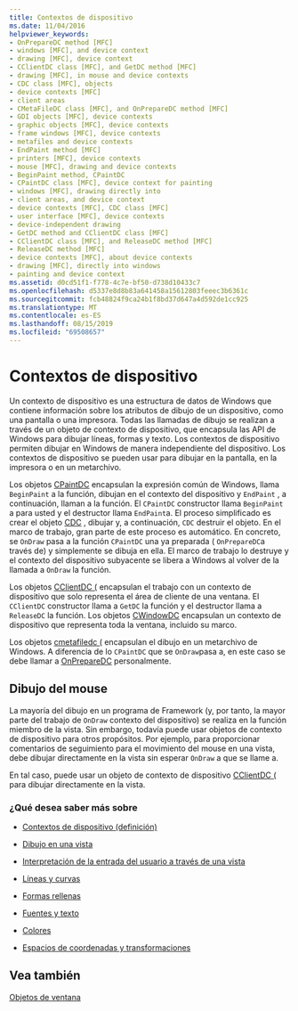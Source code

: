 ```yaml
---
title: Contextos de dispositivo
ms.date: 11/04/2016
helpviewer_keywords:
- OnPrepareDC method [MFC]
- windows [MFC], and device context
- drawing [MFC], device context
- CClientDC class [MFC], and GetDC method [MFC]
- drawing [MFC], in mouse and device contexts
- CDC class [MFC], objects
- device contexts [MFC]
- client areas
- CMetaFileDC class [MFC], and OnPrepareDC method [MFC]
- GDI objects [MFC], device contexts
- graphic objects [MFC], device contexts
- frame windows [MFC], device contexts
- metafiles and device contexts
- EndPaint method [MFC]
- printers [MFC], device contexts
- mouse [MFC], drawing and device contexts
- BeginPaint method, CPaintDC
- CPaintDC class [MFC], device context for painting
- windows [MFC], drawing directly into
- client areas, and device context
- device contexts [MFC], CDC class [MFC]
- user interface [MFC], device contexts
- device-independent drawing
- GetDC method and CClientDC class [MFC]
- CClientDC class [MFC], and ReleaseDC method [MFC]
- ReleaseDC method [MFC]
- device contexts [MFC], about device contexts
- drawing [MFC], directly into windows
- painting and device context
ms.assetid: d0cd51f1-f778-4c7e-bf50-d738d10433c7
ms.openlocfilehash: d5337e8d8b83a641458a15612803feeec3b6361c
ms.sourcegitcommit: fcb48824f9ca24b1f8bd37d647a4d592de1cc925
ms.translationtype: MT
ms.contentlocale: es-ES
ms.lasthandoff: 08/15/2019
ms.locfileid: "69508657"
---
```

# <a name="device-contexts"></a>Contextos de dispositivo

Un contexto de dispositivo es una estructura de datos de Windows que contiene información sobre los atributos de dibujo de un dispositivo, como una pantalla o una impresora. Todas las llamadas de dibujo se realizan a través de un objeto de contexto de dispositivo, que encapsula las API de Windows para dibujar líneas, formas y texto. Los contextos de dispositivo permiten dibujar en Windows de manera independiente del dispositivo. Los contextos de dispositivo se pueden usar para dibujar en la pantalla, en la impresora o en un metarchivo.

Los objetos [CPaintDC](../mfc/reference/cpaintdc-class.md) encapsulan la expresión común de Windows, llama `BeginPaint` a la función, dibujan en el contexto del dispositivo y `EndPaint` , a continuación, llaman a la función. El `CPaintDC` constructor llama `BeginPaint` a para usted y el destructor llama `EndPaint`a. El proceso simplificado es crear el objeto [CDC](../mfc/reference/cdc-class.md) , dibujar y, a continuación, `CDC` destruir el objeto. En el marco de trabajo, gran parte de este proceso es automático. En concreto, se `OnDraw` pasa a la función `CPaintDC` una ya preparada ( `OnPrepareDC`a través de) y simplemente se dibuja en ella. El marco de trabajo lo destruye y el contexto del dispositivo subyacente se libera a Windows al volver de la llamada a `OnDraw` la función.

Los objetos [CClientDC (](../mfc/reference/cclientdc-class.md) encapsulan el trabajo con un contexto de dispositivo que solo representa el área de cliente de una ventana. El `CClientDC` constructor llama a `GetDC` la función y el destructor llama a `ReleaseDC` la función. Los objetos [CWindowDC](../mfc/reference/cwindowdc-class.md) encapsulan un contexto de dispositivo que representa toda la ventana, incluido su marco.

Los objetos [cmetafiledc (](../mfc/reference/cmetafiledc-class.md) encapsulan el dibujo en un metarchivo de Windows. A diferencia de lo `CPaintDC` que se `OnDraw`pasa a, en este caso se debe llamar a [OnPrepareDC](../mfc/reference/cview-class.md#onpreparedc) personalmente.

## <a name="mouse-drawing"></a>Dibujo del mouse

La mayoría del dibujo en un programa de Framework (y, por tanto, la mayor parte del trabajo de `OnDraw` contexto del dispositivo) se realiza en la función miembro de la vista. Sin embargo, todavía puede usar objetos de contexto de dispositivo para otros propósitos. Por ejemplo, para proporcionar comentarios de seguimiento para el movimiento del mouse en una vista, debe dibujar directamente en la vista sin esperar `OnDraw` a que se llame a.

En tal caso, puede usar un objeto de contexto de dispositivo [CClientDC (](../mfc/reference/cclientdc-class.md) para dibujar directamente en la vista.

### <a name="what-do-you-want-to-know-more-about"></a>¿Qué desea saber más sobre

- [Contextos de dispositivo (definición)](/windows/win32/gdi/device-contexts)

- [Dibujo en una vista](../mfc/drawing-in-a-view.md)

- [Interpretación de la entrada del usuario a través de una vista](../mfc/interpreting-user-input-through-a-view.md)

- [Líneas y curvas](/windows/win32/gdi/lines-and-curves)

- [Formas rellenas](/windows/win32/gdi/filled-shapes)

- [Fuentes y texto](/windows/win32/gdi/fonts-and-text)

- [Colores](/windows/win32/gdi/colors)

- [Espacios de coordenadas y transformaciones](/windows/win32/gdi/coordinate-spaces-and-transformations)

## <a name="see-also"></a>Vea también

[Objetos de ventana](../mfc/window-objects.md)
